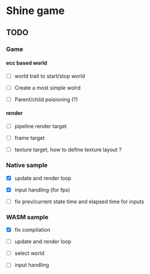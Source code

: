 # Shine game

## TODO

### Game

#### ecc based world

* [ ] world trait to start/stop world

* [ ] Create a most simple wolrd

* [ ] Parent/child poisioning (?)

#### render

* [ ] pipeline render target

* [ ] frame target

* [ ] texture target, how to define texture layout ?

### Native sample

* [x] update and render loop

* [x] input handling (for fps)

* [ ] fix prev/current state time and elapsed time for inputs

### WASM sample

* [x] fix compilation

* [ ] update and render loop

* [ ] select world

* [ ] input handling
